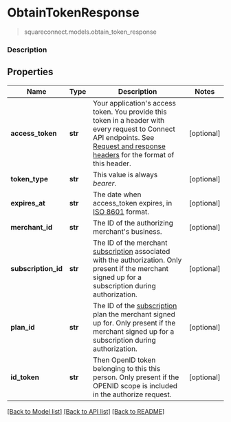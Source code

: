 # ObtainTokenResponse
> squareconnect.models.obtain_token_response

### Description



## Properties
Name | Type | Description | Notes
------------ | ------------- | ------------- | -------------
**access_token** | **str** | Your application&#39;s access token. You provide this token in a header with every request to Connect API endpoints. See [Request and response headers](https://docs.connect.squareup.com/api/connect/v2/#requestandresponseheaders) for the format of this header. | [optional] 
**token_type** | **str** | This value is always _bearer_. | [optional] 
**expires_at** | **str** | The date when access_token expires, in [ISO 8601](http://www.iso.org/iso/home/standards/iso8601.htm) format. | [optional] 
**merchant_id** | **str** | The ID of the authorizing merchant&#39;s business. | [optional] 
**subscription_id** | **str** | The ID of the merchant [subscription](https://docs.connect.squareup.com/api/connect/v1/#navsection-subscriptionmanagement) associated with the authorization. Only present if the merchant signed up for a subscription during authorization. | [optional] 
**plan_id** | **str** | The ID of the [subscription](https://docs.connect.squareup.com/api/connect/v1/#navsection-subscriptionmanagement) plan the merchant signed up for. Only present if the merchant signed up for a subscription during authorization. | [optional] 
**id_token** | **str** | Then OpenID token belonging to this this person. Only present if the OPENID scope is included in the authorize request. | [optional] 

[[Back to Model list]](../README.md#documentation-for-models) [[Back to API list]](../README.md#documentation-for-api-endpoints) [[Back to README]](../README.md)


